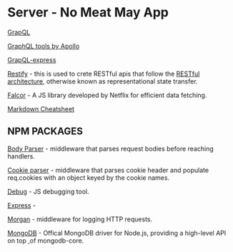 # Server - No Meat May App

[GrapQL](https://github.com/graphql/graphql-js)

[GraphQL tools by Apollo](https://github.com/apollographql/graphql-tools)

[GrapQL-express](https://github.com/graphql/express-graphql)

[Restify](https://github.com/restify/node-restify) - this is used to crete RESTful apis that follow the  [RESTful architecture](https://en.wikipedia.org/wiki/Representational_state_transfer), otherwise known as representational state transfer.

[Falcor](https://netflix.github.io/falcor/) - A JS library developed by Netflix for efficient data fetching.

[Markdown Cheatsheet](https://github.com/adam-p/markdown-here/wiki/Markdown-Cheatsheet#links)


## NPM PACKAGES
[Body Parser](https://github.com/expressjs/body-parser) - middleware that parses request bodies before reaching handlers.

[Cookie parser](https://github.com/expressjs/cookie-parser) - middleware that parses cookie header and populate req.cookies with an object keyed by the cookie names.

[Debug](https://github.com/visionmedia/debug) - JS debugging tool.

[Express](https://github.com/expressjs/express) -

[Morgan](https://www.npmjs.com/package/morgan) - middleware for logging HTTP requests.

[MongoDB](https://github.com/mongodb/node-mongodb-native) - Offical MongoDB driver for Node.js, providing a high-level API on top ,of mongodb-core.

